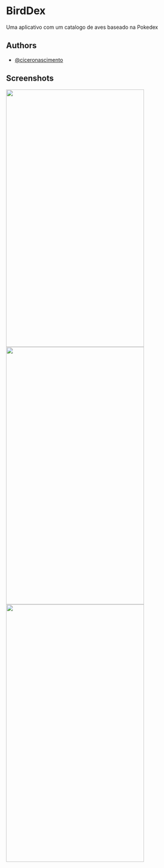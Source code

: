 
# BirdDex

Uma aplicativo com um catalogo de aves baseado na Pokedex

## Authors

- [@ciceronascimento](https://github.com/ciceronascimento)

  
## Screenshots

  
<img src="https://i.imgur.com/7gTUxDS.png" width="375" height="700"> <img src="https://i.imgur.com/Y4I81s1.png" width="375" height="700"> <img src="https://i.imgur.com/rcMUe2s.png" width="375" height="700">


